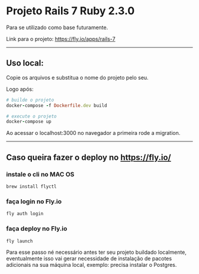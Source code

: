 # Projeto Rails 7 Ruby 2.3.0

Para se utilizado como base futuramente.

Link para o projeto: https://fly.io/apps/rails-7

---

## Uso local:

Copie os arquivos e substitua o nome do projeto pelo seu.

Logo após:

```ruby
# builde o projeto
docker-compose -f Dockerfile.dev build

# execute o projeto
docker-compose up
```

Ao acessar o localhost:3000 no navegador a primeira rode a migration.

---

## Caso queira fazer o deploy no https://fly.io/

### instale o cli no MAC OS
`brew install flyctl`

### faça login no Fly.io
`fly auth login`

### faça deploy no Fly.io
`fly launch`

Para esse passo né necessário antes ter seu projeto buildado localmente, eventualmente isso vai gerar necessidade de instalação de pacotes adicionais na sua máquina local, exemplo: precisa instalar o Postgres.
